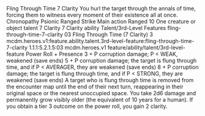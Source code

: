 <ability>
  <name>Fling Through Time</name>
  <cost>7 Clarity</cost>
  <flavor>You hurl the target through the annals of time, forcing them to witness every moment of their existence all at once.</flavor>
  <keywords>
    <keyword>Chronopathy</keyword>
    <keyword>Psionic</keyword>
    <keyword>Ranged</keyword>
    <keyword>Strike</keyword>
  </keywords>
  <type>Main action</type>
  <distance>Ranged 10</distance>
  <target>One creature or object</target>
  <metadata>
    <class>talent</class>
    <cost>7 Clarity</cost>
    <cost_amount>7</cost_amount>
    <cost_resource>Clarity</cost_resource>
    <feature_type>ability</feature_type>
    <file_dpath>Talent/3rd-Level Features</file_dpath>
    <item_id>fling-through-time-7-clarity</item_id>
    <item_index>03</item_index>
    <item_name>Fling Through Time (7 Clarity)</item_name>
    <level>3</level>
    <scc>mcdm.heroes.v1:feature.ability.talent.3rd-level-feature:fling-through-time-7-clarity</scc>
    <scdc>1.1.1:5.2.1.5:03</scdc>
    <source>mcdm.heroes.v1</source>
    <type>feature/ability/talent/3rd-level-feature</type>
  </metadata>
  <effects>
    <effect type="roll">
      <roll>Power Roll + Presence</roll>
      <t1>3 + P corruption damage; P &lt; WEAK, weakened (save ends)</t1>
      <t2>5 + P corruption damage; the target is flung through time, and if P &lt; AVERAGER, they are weakened (save ends)</t2>
      <t3>8 + P corruption damage; the target is flung through time, and if P &lt; STRONG, they are weakened (save ends)</t3>
    </effect>
    <effect type="mundane">A target who is flung through time is removed from the encounter map until the end of their next turn, reappearing in their original space or the nearest unoccupied space.</effect>
    <effect type="mundane" name="Strained">You take 2d6 damage and permanently grow visibly older (the equivalent of 10 years for a human). If you obtain a tier 3 outcome on the power roll, you gain 2 clarity.</effect>
  </effects>
</ability>
